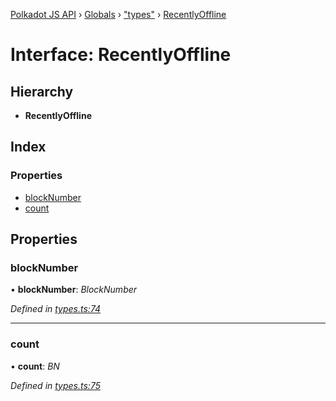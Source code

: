 [Polkadot JS API](../README.md) › [Globals](../globals.md) › ["types"](../modules/_types_.md) › [RecentlyOffline](_types_.recentlyoffline.md)

# Interface: RecentlyOffline

## Hierarchy

* **RecentlyOffline**

## Index

### Properties

* [blockNumber](_types_.recentlyoffline.md#blocknumber)
* [count](_types_.recentlyoffline.md#count)

## Properties

###  blockNumber

• **blockNumber**: *BlockNumber*

*Defined in [types.ts:74](https://github.com/polkadot-js/api/blob/2c44b5ca8a/packages/api-derive/src/types.ts#L74)*

___

###  count

• **count**: *BN*

*Defined in [types.ts:75](https://github.com/polkadot-js/api/blob/2c44b5ca8a/packages/api-derive/src/types.ts#L75)*
